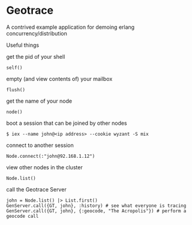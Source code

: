 # Geotrace

A contrived example application for demoing erlang concurrency/distribution

Useful things

get the pid of your shell
```
self()
```

empty (and view contents of) your mailbox
```
flush()
```

get the name of your node
```
node()
```

boot a session that can be joined by other nodes
```
$ iex --name john@<ip address> --cookie wyzant -S mix
```

connect to another session
```
Node.connect(:"john@92.168.1.12")
```

view other nodes in the cluster
```
Node.list()
```

call the Geotrace Server
```
john = Node.list() |> List.first()
GenServer.call({GT, john}, :history) # see what everyone is tracing
GenServer.call({GT, john}, {:geocode, "The Acropolis"}) # perform a geocode call
```
